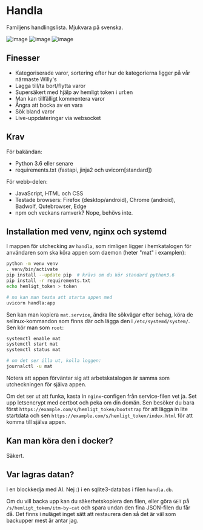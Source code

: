 # Handla

Familjens handlingslista. Mjukvara på svenska.

![image](https://user-images.githubusercontent.com/840259/217183341-97484a2a-a0a6-4a50-be54-a988aa7e504b.png)
![image](https://user-images.githubusercontent.com/840259/217183465-cbaffc5f-5579-4683-8e8f-4032b8d9c14c.png)
![image](https://user-images.githubusercontent.com/840259/217183594-bd83cd09-67e4-420e-aa28-ab9df04bc66a.png)


## Finesser

* Kategoriserade varor, sortering efter hur de kategorierna ligger på vår närmaste Willy's
* Lagga till/ta bort/flytta varor
* Supersäkert med hjälp av hemligt token i url:en
* Man kan tillfälligt kommentera varor
* Ångra att bocka av en vara
* Sök bland varor
* Live-uppdateringar via websocket

## Krav

För bakändan:

- Python 3.6 eller senare
- requirements.txt (fastapi, jinja2 och uvicorn[standard])

För webb-delen:

- JavaScript, HTML och CSS
- Testade browsers: Firefox (desktop/android), Chrome (android), Badwolf, Qutebrowser, Edge
- npm och veckans ramverk? Nope, behövs inte.

## Installation med venv, nginx och systemd

I mappen för utchecking av `handla`, som rimligen ligger i hemkatalogen för användaren som ska köra appen som daemon (heter "mat" i examplen):

```bash
python -m venv venv
. venv/bin/activate
pip install --update pip  # krävs om du kör standard python3.6
pip install -r requirements.txt
echo hemligt_token > token

# nu kan man testa att starta appen med
uvicorn handla:app
```

Sen kan man kopiera `mat.service`, ändra lite sökvägar efter behag, köra de selinux-kommandon som finns där och lägga den i `/etc/systemd/system/`. Sen kör man som `root`:

```bash
systemctl enable mat
systemctl start mat
systemctl status mat

# om det ser illa ut, kolla loggen:
journalctl -u mat
```
Notera att appen förväntar sig att arbetskatalogen är samma som utcheckningen för själva appen.

Om det ser ut att funka, kasta in `nginx`-configen från service-filen vet ja. Set upp letsencrypt med certbot och peka om din domän. Sen besöker du bara först `https://example.com/s/hemligt_token/bootstrap` för att lägga in lite startdata och sen `https://example.com/s/hemligt_token/index.html` för att komma till själva appen.

## Kan man köra den i docker?

Säkert.

## Var lagras datan?

I en blockkedja med AI. Nej :) i en sqlite3-databas i filen `handla.db`.

Om du vill backa upp kan du säkerhetskopiera den filen, eller göra `GET` på `/s/hemligt_token/itm-by-cat` och spara undan den fina JSON-filen du får då. Det finns i nuläget inget sätt att restaurera den så det är väl som backupper mest är antar jag.

